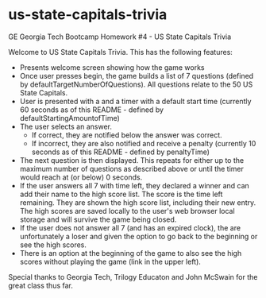 # us-state-capitals-trivia
GE Georgia Tech Bootcamp Homework #4 - US State Capitals Trivia

Welcome to US State Capitals Trivia.  This has the following features:
- Presents welcome screen showing how the game works
- Once user presses begin, the game builds a list of 7 questions (defined by defaultTargetNumberOfQuestions).  All questions relate to the 50 US State Capitals.
- User is presented with a and a timer with a default start time (currently 60 seconds as of this README - defined by defaultStartingAmountofTime)
- The user selects an answer. 
    - If correct, they are notified below the answer was correct.
    - If incorrect, they are also notified and receive a penalty (currently 10   seconds as of this README - defined by penaltyTime)
- The next question is then displayed.  This repeats for either up to the maximum number of questions as described above or until the timer would reach at (or below) 0 seconds.
- If the user answers all 7 with time left, they declared a winner and can add their name to the high score list.  The score is the time left remaining.  They are shown the high score list, including their new entry.  The high scores are saved locally to the user's web browser local storage and will survive the game being closed.
- If the user does not answer all 7 (and has an expired clock), the are unfortunately a loser and given the option to go back to the beginning or see the high scores.
- There is an option at the beginning of the game to also see the high scores without playing the game (link in the upper left).

Special thanks to Georgia Tech, Trilogy Educaton and John McSwain for the great class thus far.

